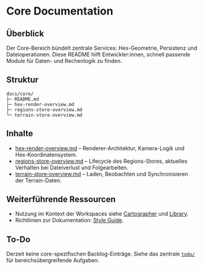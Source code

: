 # Core Documentation

## Überblick
Der Core-Bereich bündelt zentrale Services: Hex-Geometrie, Persistenz und Dateioperationen. Diese README hilft Entwickler:innen, schnell passende Module für Daten- und Rechenlogik zu finden.

## Struktur
```
docs/core/
├─ README.md
├─ hex-render-overview.md
├─ regions-store-overview.md
└─ terrain-store-overview.md
```

## Inhalte
- [hex-render-overview.md](hex-render-overview.md) – Renderer-Architektur, Kamera-Logik und Hex-Koordinatensystem.
- [regions-store-overview.md](regions-store-overview.md) – Lifecycle des Regions-Stores, aktuelles Verhalten bei Dateiverlust und Folgearbeiten.
- [terrain-store-overview.md](terrain-store-overview.md) – Laden, Beobachten und Synchronisieren der Terrain-Daten.

## Weiterführende Ressourcen
- Nutzung im Kontext der Workspaces siehe [Cartographer](../cartographer/README.md) und [Library](../library/README.md).
- Richtlinien zur Dokumentation: [Style Guide](../../../style-guide.md).

## To-Do
Derzeit keine core-spezifischen Backlog-Einträge. Siehe das zentrale [`todo/`](../../../todo/README.md) für bereichsübergreifende Aufgaben.
